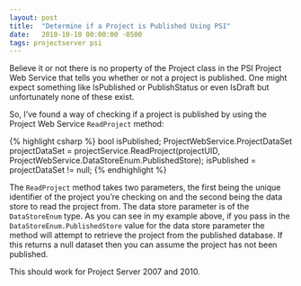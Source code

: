 ```yaml
---
layout: post
title:  "Determine if a Project is Published Using PSI"
date:   2010-10-10 00:00:00 -0500
tags: projectserver psi
---
```


Believe it or not there is no property of the Project class in the PSI Project Web Service that tells you whether or not a project is published.  One might expect something like IsPublished or PublishStatus or even IsDraft but unfortunately none of these exist.

So, I’ve found a way of checking if a project is published by using the Project Web Service `ReadProject` method:

{% highlight csharp %}
bool isPublished;
ProjectWebService.ProjectDataSet projectDataSet = projectService.ReadProject(projectUID, ProjectWebService.DataStoreEnum.PublishedStore);
isPublished = projectDataSet != null;
{% endhighlight %}

The `ReadProject` method takes two parameters, the first being the unique identifier of the project you’re checking on and the second being the data store to read the project from.  The data store parameter is of the `DataStoreEnum` type.  As you can see in my example above, if you pass in the `DataStoreEnum.PublishedStore` value for the data store parameter the method will attempt to retrieve the project from the published database.  If this returns a null dataset then you can assume the project has not been published.

This should work for Project Server 2007 and 2010.